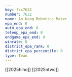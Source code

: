 ```yaml
---
key: frc7632
number: 7632
name: An Kang Robotics Maker
epa_end: 0
auto_epa_end: 0
teleop_epa_end: 0
endgame_epa_end: 0
winrate: 0
district_epa_rank: 0
district_epa_percentile: 0
type: Team
---
```

[[2025hiho]]
[[2025ntwc]]
